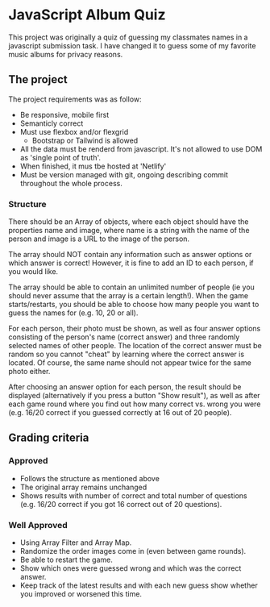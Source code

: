 # JavaScript Album Quiz

This project was originally a quiz of guessing my classmates names in a javascript submission task. I have changed it to guess some of my favorite music albums for privacy reasons.

## The project 

The project requirements was as follow:
- Be responsive, mobile first
- Semanticly correct
- Must use flexbox and/or flexgrid
  - Bootstrap or Tailwind is allowed
- All the data must be renderd from javascript. It's not allowed to use DOM as 'single point of truth'.
- When finished, it mus tbe hosted at 'Netlify'
- Must be version managed with git, ongoing describing commit throughout the whole process.

### Structure
There should be an Array of objects, where each object should have the properties name and image, where name is a string with the name of the person and image is a URL to the image of the person.

The array should NOT contain any information such as answer options or which answer is correct! However, it is fine to add an ID to each person, if you would like.

The array should be able to contain an unlimited number of people (ie you should never assume that the array is a certain length!). When the game starts/restarts, you should be able to choose how many people you want to guess the names for (e.g. 10, 20 or all).

For each person, their photo must be shown, as well as four answer options consisting of the person's name (correct answer) and three randomly selected names of other people. The location of the correct answer must be random so you cannot "cheat" by learning where the correct answer is located. Of course, the same name should not appear twice for the same photo either.

After choosing an answer option for each person, the result should be displayed (alternatively if you press a button "Show result"), as well as after each game round where you find out how many correct vs. wrong you were (e.g. 16/20 correct if you guessed correctly at 16 out of 20 people).

## Grading criteria

### Approved
- Follows the structure as mentioned above
- The original array remains unchanged
- Shows results with number of correct and total number of questions (e.g. 16/20 correct if you got 16 correct out of 20 questions).

### Well Approved
- Using Array Filter and Array Map.
- Randomize the order images come in (even between game rounds).
- Be able to restart the game.
- Show which ones were guessed wrong and which was the correct answer.
- Keep track of the latest results and with each new guess show whether you improved or worsened this time.
